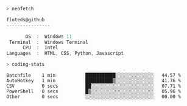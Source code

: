 ```zsh
> neofetch
```

<!--align="left" src="https://github.com/fluteds.png" alt="logo.png" width="200"/>-->

```csharp
fluteds@github
----------------

       OS  :  Windows 11
 Terminal  :  Windows Terminal
      CPU  :  Intel
Languages  :  HTML, CSS, Python, Javascript
```

```zsh
> coding-stats
```

<!--START_SECTION:waka-->

```text
Batchfile    1 min           ███████████░░░░░░░░░░░░░░   44.57 %
AutoHotkey   1 min           ██████████▒░░░░░░░░░░░░░░   41.76 %
CSV          0 secs          ██░░░░░░░░░░░░░░░░░░░░░░░   07.71 %
PowerShell   0 secs          █▒░░░░░░░░░░░░░░░░░░░░░░░   05.96 %
Other        0 secs          ░░░░░░░░░░░░░░░░░░░░░░░░░   00.00 %
```

<!--END_SECTION:waka-->
